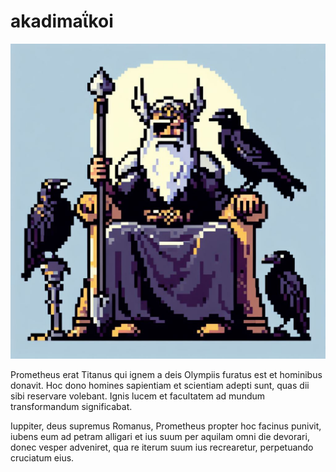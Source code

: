 # akadima&#912;koi

<p align="center">
  <img src="https://github.com/akadimaikoi/.github/blob/main/img/odin.jpeg" alt="Pong">
</p>

Prometheus erat Titanus qui ignem a deis Olympiis furatus est et hominibus donavit. Hoc dono homines sapientiam et scientiam adepti sunt, quas dii sibi reservare volebant. Ignis lucem et facultatem ad mundum transformandum significabat.

Iuppiter, deus supremus Romanus, Prometheus propter hoc facinus punivit, iubens eum ad petram alligari et ius suum per aquilam omni die devorari, donec vesper adveniret, qua re iterum suum ius recrearetur, perpetuando cruciatum eius.
